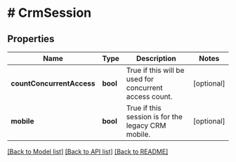 # # CrmSession

## Properties

Name | Type | Description | Notes
------------ | ------------- | ------------- | -------------
**countConcurrentAccess** | **bool** | True if this will be used for concurrent access count. | [optional] 
**mobile** | **bool** | True if this session is for the legacy CRM mobile. | [optional] 

[[Back to Model list]](../../README.md#documentation-for-models) [[Back to API list]](../../README.md#documentation-for-api-endpoints) [[Back to README]](../../README.md)


